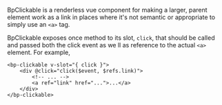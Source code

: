 BpClickable is a renderless vue component for making a larger, parent element work as a link in places where it's not semantic or appropriate to simply use an `<a>` tag.

BpClickable exposes once method to its slot, `click`, that should be called and passed both the click event as we ll as reference to the actual `<a>` element. For example,

```
<bp-clickable v-slot="{ click }">
    <div @click="click($event, $refs.link)">
        <!-- ... -->
        <a ref="link" href="...">...</a>
    </div>
</bp-clickable>
```
